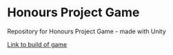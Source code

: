# Honours Project Game
Repository for Honours Project Game - made with Unity

[Link to build of game](https://www.dropbox.com/s/gtgc024czjf18bw/_Hons_Proj_Build.zip?dl=0)
